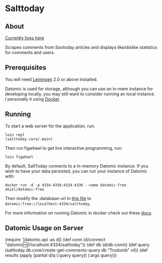 # Salttoday

## About

[Currently lives here](http://www.salttoday.ca)

Scrapes comments from Sootoday articles and displays like/dislike statistics for comments and users.

## Prerequisites

You will need [Leiningen][1] 2.0 or above installed.

[1]: https://github.com/technomancy/leiningen

Datomic is used for storage, although you can use an in-mem instance for developing locally, you may still want to consider running an local instance. I personally it using [Docker](https://www.docker.com).

## Running

To start a web server for the application, run:

    lein repl
    (salttoday.core/-main)

Then run figwheel to get live interactive programming, run:

    lein figwheel

By default, SaltToday connects to a in-memory Datomic instance. If you wish to have your data persisted, you can run your instance of Datomic with:
```
docker run -d -p 4334-4336:4334-4336 --name datomic-free akiel/datomic-free
```

Then modify the :database-url in [this file](env/dev/clj/salttoday/env.clj) to `datomic:free://localhost:4334/salttoday`.

For more information on running Datomic in docker check out these [docs](https://github.com/alexanderkiel/datomic-free).

## Datomic Usage on Server

(require '[datomic.api :as d])
(def conn (d/connect "datomic:free://localhost:4334/salttoday"))
(def db (d/db conn))
(def query (salttoday.db.core/create-get-comments-query db "Trudumb" nil))
(def results (apply (partial d/q (:query query)) (:args query)))
